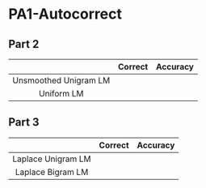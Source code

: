 # PA1-Autocorrect

## Part 2

| |Correct|Accuracy|
|:-:|--:|--:|
|Unsmoothed Unigram LM | | |
|Uniform LM| | |

## Part 3

| |Correct|Accuracy|
|:-:|--:|--:|
|Laplace Unigram LM | | |
|Laplace Bigram LM| | |
